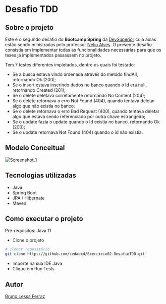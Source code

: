 # Desafio TDD

## Sobre o projeto
Este é o segundo desafio do **Bootcamp Spring** da [DevSuperior](https://devsuperior.com.br/cursos) cuja aulas estão sendo ministradas pelo professor [Nelio Alves](https://www.linkedin.com/in/nelio-alves/?originalSubdomain=br).
O presente desafio consistia em implementar todas as funcionalidades necessárias para que os teses já implementados passassem no projeto. 

Tem 7 testes diferentes impletados, dentre os quais foi testado: 
- Se a busca estava vindo ordenada através do metódo findAll, retornando Ok (200);
- Se o insert estava inserindo dados no banco quando o Id era null, retornando Created (201);
- Se o delete deletava corretamente retornando No Content (204);
- Se o delete retornava o erro Not Found (404), quando tentava deletar algo que não existia no banco;
- Se o delete retornava o erro Bad Request (400), quando tentava deletar algo que estava sendo referenciado por outra chave estrangeira;
- Se o update fazia o update quando o Id existia no banco, retornando Ok (200);
- Se o update retornava Not Found (404) quando o id não existia.

## Modelo Conceitual
![Screenshot_1](https://user-images.githubusercontent.com/55067151/190511364-22fcc1f8-badd-49fc-a3d7-3129fbef944d.png)

## Tecnologias utilizadas
- Java
- Spring Boot
- JPA / Hibernate
- Maven

## Como executar o projeto

Pré-requisitos: Java 11
- Clone o projeto
```bash
# clonar repositório
git clone https://github.com/zedaoxd/Exercicio02-DesafioTDD.git
```
- Importe na sua IDE Java
- Clique em Run Tests

## Autor

[Bruno Lessa Ferraz](https://www.linkedin.com/in/bruno-lessa-ferraz/)

